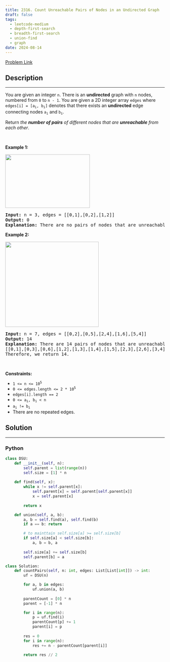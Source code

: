 ```yaml
---
title: 2316. Count Unreachable Pairs of Nodes in an Undirected Graph
draft: false
tags: 
  - leetcode-medium
  - depth-first-search
  - breadth-first-search
  - union-find
  - graph
date: 2024-08-14
---
```


[Problem Link](https://leetcode.com/problems/count-unreachable-pairs-of-nodes-in-an-undirected-graph/)

## Description

---
<p>You are given an integer <code>n</code>. There is an <strong>undirected</strong> graph with <code>n</code> nodes, numbered from <code>0</code> to <code>n - 1</code>. You are given a 2D integer array <code>edges</code> where <code>edges[i] = [a<sub>i</sub>, b<sub>i</sub>]</code> denotes that there exists an <strong>undirected</strong> edge connecting nodes <code>a<sub>i</sub></code> and <code>b<sub>i</sub></code>.</p>

<p>Return <em>the <strong>number of pairs</strong> of different nodes that are <strong>unreachable</strong> from each other</em>.</p>

<p>&nbsp;</p>
<p><strong class="example">Example 1:</strong></p>
<img alt="" src="https://assets.leetcode.com/uploads/2022/05/05/tc-3.png" style="width: 267px; height: 169px;" />
<pre>
<strong>Input:</strong> n = 3, edges = [[0,1],[0,2],[1,2]]
<strong>Output:</strong> 0
<strong>Explanation:</strong> There are no pairs of nodes that are unreachable from each other. Therefore, we return 0.
</pre>

<p><strong class="example">Example 2:</strong></p>
<img alt="" src="https://assets.leetcode.com/uploads/2022/05/05/tc-2.png" style="width: 295px; height: 269px;" />
<pre>
<strong>Input:</strong> n = 7, edges = [[0,2],[0,5],[2,4],[1,6],[5,4]]
<strong>Output:</strong> 14
<strong>Explanation:</strong> There are 14 pairs of nodes that are unreachable from each other:
[[0,1],[0,3],[0,6],[1,2],[1,3],[1,4],[1,5],[2,3],[2,6],[3,4],[3,5],[3,6],[4,6],[5,6]].
Therefore, we return 14.
</pre>

<p>&nbsp;</p>
<p><strong>Constraints:</strong></p>

<ul>
	<li><code>1 &lt;= n &lt;= 10<sup>5</sup></code></li>
	<li><code>0 &lt;= edges.length &lt;= 2 * 10<sup>5</sup></code></li>
	<li><code>edges[i].length == 2</code></li>
	<li><code>0 &lt;= a<sub>i</sub>, b<sub>i</sub> &lt; n</code></li>
	<li><code>a<sub>i</sub> != b<sub>i</sub></code></li>
	<li>There are no repeated edges.</li>
</ul>


## Solution

---
### Python
``` py title='count-unreachable-pairs-of-nodes-in-an-undirected-graph'
class DSU:
    def __init__(self, n):
        self.parent = list(range(n))
        self.size = [1] * n
    
    def find(self, x):
        while x != self.parent[x]:
            self.parent[x] = self.parent[self.parent[x]]
            x = self.parent[x]
        
        return x

    def union(self, a, b):
        a, b = self.find(a), self.find(b)
        if a == b: return

        # to mainttain self.size[a] >= self.size[b]
        if self.size[a] < self.size[b]:
            a, b = b, a
        
        self.size[a] += self.size[b]
        self.parent[b] = a

class Solution:
    def countPairs(self, n: int, edges: List[List[int]]) -> int:
        uf = DSU(n)

        for a, b in edges:
            uf.union(a, b)
        
        parentCount = [0] * n
        parent = [-1] * n

        for i in range(n):
            p = uf.find(i)
            parentCount[p] += 1
            parent[i] = p
        
        res = 0
        for i in range(n):
            res += n - parentCount[parent[i]]
        
        return res // 2
        

```

